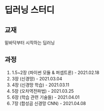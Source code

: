 # 딥러닝 스터디
## 교재
밑바닥부터 시작하는 딥러닝

## 과정
1. 1.5~2장 (파이썬 모듈 & 퍼셉트론) - 2021.02.18
2. 3장 (신경망) - 2021.03.04
3. 4장 (신경망 학습) - 2021.03.11
4. 5장 (오차역전파법) - 2021.03.25
5. 6장 (학습 관련 기술들) - 2021.04.01
6. 7장 (합성곱 신경망 CNN) - 2021.04.08
